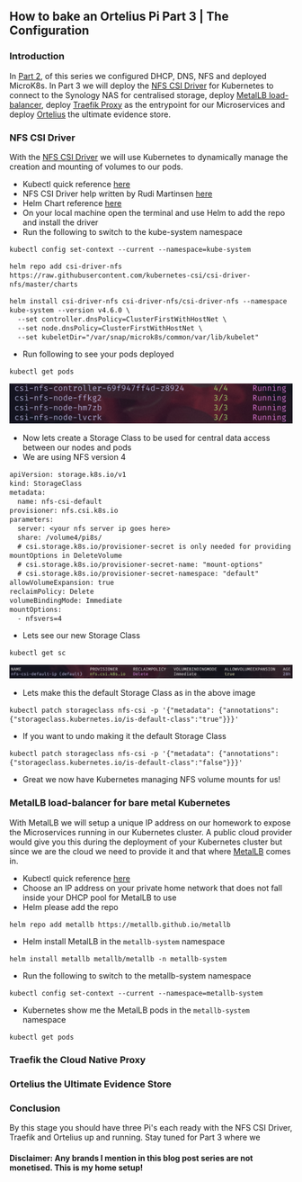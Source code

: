 ## How to bake an Ortelius Pi Part 3 | The Configuration

### Introduction

In [Part 2](https://ortelius.io/blog/2024/03/27/how-to-bake-an-ortelius-pi-part-2-the-preperation/), of this series we configured DHCP, DNS, NFS and deployed MicroK8s. In Part 3 we will deploy the [NFS CSI Driver](https://github.com/kubernetes-csi/csi-driver-nfs) for Kubernetes to connect to the Synology NAS for centralised storage, deploy [MetalLB load-balancer](https://metallb.universe.tf/), deploy [Traefik Proxy](https://traefik.io/) as the entrypoint for our Microservices and deploy [Ortelius](https://ortelius.io/) the ultimate evidence store.

### NFS CSI Driver

With the [NFS CSI Driver](https://github.com/kubernetes-csi/csi-driver-nfs) we will use Kubernetes to dynamically manage the creation and mounting of volumes to our pods.

- Kubectl quick reference [here](https://kubernetes.io/docs/reference/kubectl/quick-reference/)
- NFS CSI Driver help written by Rudi Martinsen [here](https://rudimartinsen.com/2024/01/09/nfs-csi-driver-kubernetes/)
- Helm Chart reference [here](https://github.com/kubernetes-csi/csi-driver-nfs/tree/master/charts)
- On your local machine open the terminal and use Helm to add the repo and install the driver
- Run the following to switch to the kube-system namespace
```
kubectl config set-context --current --namespace=kube-system
```
```
helm repo add csi-driver-nfs https://raw.githubusercontent.com/kubernetes-csi/csi-driver-nfs/master/charts
```
```
helm install csi-driver-nfs csi-driver-nfs/csi-driver-nfs --namespace kube-system --version v4.6.0 \
  --set controller.dnsPolicy=ClusterFirstWithHostNet \
  --set node.dnsPolicy=ClusterFirstWithHostNet \
  --set kubeletDir="/var/snap/microk8s/common/var/lib/kubelet"
```
- Run following to see your pods deployed
```
kubectl get pods
```
![csi nfs driver storage pods](images/how-to-bake-an-ortelius-pi/part03/01-csi-nfs-driver-pods.png)

- Now lets create a Storage Class to be used for central data access between our nodes and pods
- We are using NFS version 4
```
apiVersion: storage.k8s.io/v1
kind: StorageClass
metadata:
  name: nfs-csi-default
provisioner: nfs.csi.k8s.io
parameters:
  server: <your nfs server ip goes here>
  share: /volume4/pi8s/
  # csi.storage.k8s.io/provisioner-secret is only needed for providing mountOptions in DeleteVolume
  # csi.storage.k8s.io/provisioner-secret-name: "mount-options"
  # csi.storage.k8s.io/provisioner-secret-namespace: "default"
allowVolumeExpansion: true
reclaimPolicy: Delete
volumeBindingMode: Immediate
mountOptions:
  - nfsvers=4
```
- Lets see our new Storage Class
```
kubectl get sc
```
![csi nfs driver storage class](images/how-to-bake-an-ortelius-pi/part03/02-csi-nfs-driver-storage-class.png)
- Lets make this the default Storage Class as in the above image
```
kubectl patch storageclass nfs-csi -p '{"metadata": {"annotations":{"storageclass.kubernetes.io/is-default-class":"true"}}}'
```
- If you want to undo making it the default Storage Class
```
kubectl patch storageclass nfs-csi -p '{"metadata": {"annotations":{"storageclass.kubernetes.io/is-default-class":"false"}}}'
```
- Great we now have Kubernetes managing NFS volume mounts for us!

### MetalLB load-balancer for bare metal Kubernetes

With MetalLB we will setup a unique IP address on our homework to expose the Microservices running in our Kubernetes cluster. A public cloud provider would give you this during the deployment of your Kubernetes cluster but since we are the cloud we need to provide it and that where [MetalLB](https://metallb.universe.tf/) comes in.

- Kubectl quick reference [here](https://kubernetes.io/docs/reference/kubectl/quick-reference/)
- Choose an IP address on your private home network that does not fall inside your DHCP pool for MetalLB to use
- Helm please add the repo
```
helm repo add metallb https://metallb.github.io/metallb
```
- Helm install MetalLB in the `metallb-system` namespace
```
helm install metallb metallb/metallb -n metallb-system
```
- Run the following to switch to the metallb-system namespace
```
kubectl config set-context --current --namespace=metallb-system
```
- Kubernetes show me the MetalLB pods in the `metallb-system` namespace
```
kubectl get pods
```




### Traefik the Cloud Native Proxy



### Ortelius the Ultimate Evidence Store




### Conclusion

By this stage you should have three Pi's each ready with the NFS CSI Driver, Traefik and Ortelius up and running. Stay tuned for Part 3 where we

#### Disclaimer: Any brands I mention in this blog post series are not monetised. This is my home setup!
